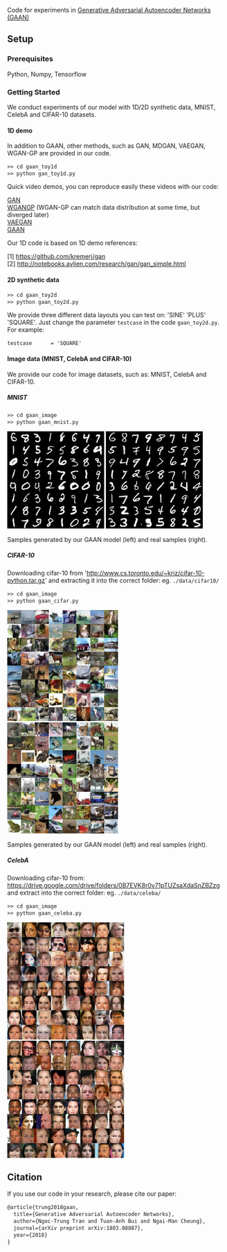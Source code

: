 Code for experiments in [Generative Adversarial Autoencoder Networks (GAAN)](https://arxiv.org/abs/1803.08887)

## Setup

### Prerequisites
Python, Numpy, Tensorflow <br>

### Getting Started
We conduct experiments of our model with 1D/2D synthetic data, MNIST, CelebA and CIFAR-10 datasets.

#### 1D demo
In addition to GAAN, other methods, such as GAN, MDGAN, VAEGAN, WGAN-GP are provided in our code.

```
>> cd gaan_toy1d
>> python gan_toy1d.py
```
Quick video demos, you can reproduce easily these videos with our code:

[GAN](https://www.youtube.com/watch?v=eisFNXbGaNI) <br>
[WGANGP](https://www.youtube.com/watch?v=5MDBwdfD5rY) (WGAN-GP can match data distribution at some time, but diverged later) <br>
[VAEGAN](https://www.youtube.com/watch?v=587z8VBcvvQ) <br>
[GAAN](https://www.youtube.com/watch?v=IjbdMNo4m_8)

Our 1D code is based on 1D demo references:

[1] https://github.com/kremerj/gan <br>
[2] http://notebooks.aylien.com/research/gan/gan_simple.html

#### 2D synthetic data
```
>> cd gaan_toy2d
>> python gaan_toy2d.py
```

We provide three different data layouts you can test on: 'SINE' 'PLUS' 'SQUARE'. Just change the parameter `testcase` in the code `gaan_toy2d.py`. For example:
```
testcase      = 'SQUARE'
```

#### Image data (MNIST, CelebA and CIFAR-10)

We provide our code for image datasets, such as: MNIST, CelebA and CIFAR-10.

##### MNIST

```
>> cd gaan_image
>> python gaan_mnist.py
```

![Generated samples](./gaan_image/images/mnist_100000_fake.jpg)
![Real samples](./gaan_image/images/mnist_100000_real.jpg)

Samples generated by our GAAN model (left) and real samples (right).

##### CIFAR-10
Downloading cifar-10 from 'http://www.cs.toronto.edu/~kriz/cifar-10-python.tar.gz' and extracting it into the correct folder: eg. `./data/cifar10/`

```
>> cd gaan_image
>> python gaan_cifar.py
```

![Generated samples](./gaan_image/images/cifar_100000_fake.jpg)
![Real samples](./gaan_image/images/cifar_100000_real.jpg)

Samples generated by our GAAN model (left) and real samples (right).

##### CelebA
Downloading cifar-10 from: https://drive.google.com/drive/folders/0B7EVK8r0v71pTUZsaXdaSnZBZzg and extract into the correct folder: eg. `./data/celeba/`

```
>> cd gaan_image
>> python gaan_celeba.py
```

<img src="./gaan_image/images/celeba_100000_fake.jpg" width="270" height="270">
<img src="./gaan_image/images/celeba_100000_real.jpg" width="270" height="270">

## Citation
If you use our code in your research, please cite our paper:

```
@article{trung2018gaan,
  title={Generative Adversarial Autoencoder Networks},
  author={Ngoc-Trung Tran and Tuan-Anh Bui and Ngai-Man Cheung},
  journal={arXiv preprint arXiv:1803.08887},
  year={2018}
}
```
